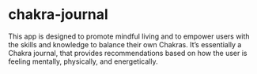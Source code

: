 # chakra-journal
This app is designed to promote mindful living and to empower users with the skills and knowledge to balance their own Chakras. It’s essentially a Chakra journal, that provides recommendations based on how the user is feeling mentally, physically, and energetically. 
